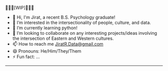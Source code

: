 🚧🚧🚧[WIP]🚧🚧🚧

- 👋 Hi, I'm Jirat, a recent B.S. Psychology graduate!
- 👀 I’m interested in the intersectionality of people, culture, and data.
- 🌱 I’m currently learning python!
- 💞️ I’m looking to collaborate on any interesting projects/ideas involving the intersection of Eastern and Western cultures.
- 📫 How to reach me JiratR.Data@gmail.com
- 😄 Pronouns: He/Him/They/Them
- ⚡ Fun fact: ...
****
<!---
Jirat-Rym/Jirat-Rym is a ✨ special ✨ repository because its `README.md` (this file) appears on your GitHub profile.
You can click the Preview link to take a look at your changes.
--->
